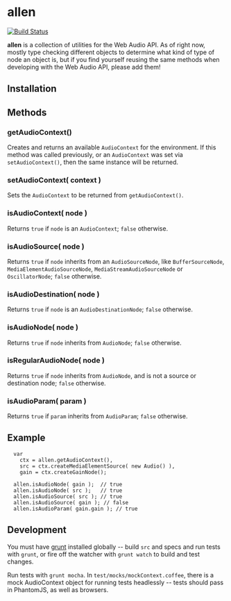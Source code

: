allen
=====

[![Build Status](https://travis-ci.org/jsantell/allen.png)](https://travis-ci.org/jsantell/allen)

**allen** is a collection of utilities for the Web Audio API. As of right now, mostly type checking different objects to determine what kind of type of node an object is, but if you find yourself reusing the same methods when developing with the Web Audio API, please add them!

## Installation



## Methods

### getAudioContext()

Creates and returns an available `AudioContext` for the environment. If this method was called previously, or an `AudioContext` was set via `setAudioContext()`, then the same instance will be returned.

### setAudioContext( context )

Sets the `AudioContext` to be returned from `getAudioContext()`.

### isAudioContext( node )

Returns `true` if `node` is an `AudioContext`; `false` otherwise.

### isAudioSource( node )

Returns `true` if `node` inherits from an `AudioSourceNode`, like `BufferSourceNode`, `MediaElementAudioSourceNode`, `MediaStreamAudioSourceNode` or `OscillatorNode`; `false` otherwise.

### isAudioDestination( node )

Returns `true` if `node` is an `AudioDestinationNode`; `false` otherwise.

### isAudioNode( node )

Returns `true` if `node` inherits from `AudioNode`; `false` otherwise.

### isRegularAudioNode( node )

Returns `true` if `node` inherits from `AudioNode`, and is not a source or destination node; `false` otherwise.

### isAudioParam( param )

Returns `true` if `param` inherits from `AudioParam`; `false` otherwise.

## Example

```
  var
    ctx = allen.getAudioContext(),
    src = ctx.createMediaElementSource( new Audio() ),
    gain = ctx.createGainNode();

  allen.isAudioNode( gain );  // true
  allen.isAudioNode( src );   // true
  allen.isAudioSource( src ); // true
  allen.isAudioSource( gain ); // false
  allen.isAudioParam( gain.gain ); // true

```

## Development

You must have [grunt](https://github.com/gruntjs/grunt) installed globally -- build `src` and specs and run tests with `grunt`, or fire off the watcher with `grunt watch` to build and test changes.

Run tests with `grunt mocha`. In `test/mocks/mockContext.coffee`, there is a mock AudioContext object for running tests headlessly -- tests should pass in PhantomJS, as well as browsers.
